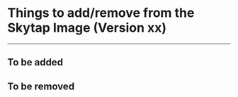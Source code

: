 # Things to add/remove from the Skytap Image (Version xx)
----------------

## To be added




## To be removed
